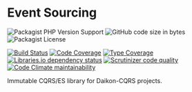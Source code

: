 # Event Sourcing

![Packagist PHP Version Support](https://img.shields.io/packagist/php-v/daikon/event-sourcing)
![GitHub code size in bytes](https://img.shields.io/github/languages/code-size/daikon-cqrs/event-sourcing)
![Packagist License](https://img.shields.io/packagist/l/daikon/event-sourcing)

[![Build Status](https://travis-ci.com/daikon-cqrs/event-sourcing.svg?branch=master)](https://travis-ci.com/daikon-cqrs/event-sourcing)
[![Code Coverage](https://img.shields.io/codecov/c/github/daikon-cqrs/event-sourcing)](https://codecov.io/gh/daikon-cqrs/event-sourcing)
[![Type Coverage](https://shepherd.dev/github/daikon-cqrs/event-sourcing/coverage.svg)](https://shepherd.dev/github/daikon-cqrs/event-sourcing)
[![Libraries.io dependency status](https://img.shields.io/librariesio/github/daikon-cqrs/event-sourcing)](https://libraries.io/github/daikon-cqrs/event-sourcing)
[![Scrutinizer code quality](https://img.shields.io/scrutinizer/quality/g/daikon-cqrs/event-sourcing/master)](https://scrutinizer-ci.com/g/daikon-cqrs/event-sourcing/?branch=master)
[![Code Climate maintainability](https://img.shields.io/codeclimate/maintainability/daikon-cqrs/event-sourcing)](https://codeclimate.com/github/daikon-cqrs/event-sourcing/maintainability)

Immutable CQRS/ES library for Daikon-CQRS projects.
